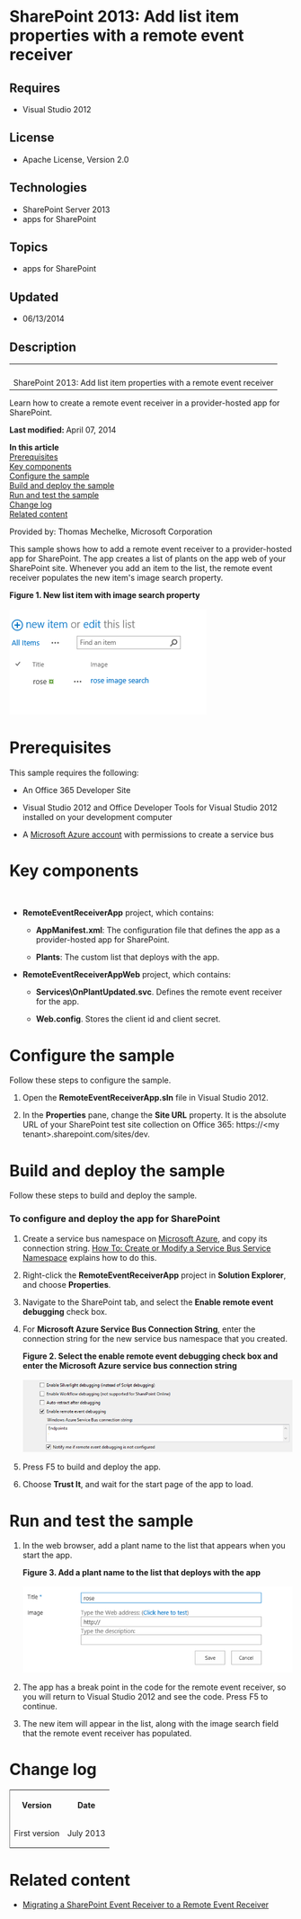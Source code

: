 # SharePoint 2013: Add list item properties with a remote event receiver
## Requires
- Visual Studio 2012
## License
- Apache License, Version 2.0
## Technologies
- SharePoint Server 2013
- apps for SharePoint
## Topics
- apps for SharePoint
## Updated
- 06/13/2014
## Description

<div id="header">
<table id="bottomTable" cellspacing="0" cellpadding="0">
<tbody>
<tr id="headerTableRow1">
<td align="left"><span id="runningHeaderText">&nbsp;</span></td>
</tr>
<tr id="headerTableRow2">
<td align="left"><span id="nsrTitle">SharePoint 2013: Add list item properties with a remote event receiver</span></td>
</tr>
</tbody>
</table>
</div>
<div id="mainSection">
<div id="mainBody">
<div>
<p>Learn how to create a remote event receiver in a provider-hosted app for SharePoint.</p>
</div>
<div>
<p><strong>Last modified: </strong>April 07, 2014</p>
<p><strong>In this article</strong> <br>
<a href="#sectionSection0">Prerequisites</a> <br>
<a href="#sectionSection1">Key components</a> <br>
<a href="#sectionSection2">Configure the sample</a> <br>
<a href="#sectionSection3">Build and deploy the sample</a> <br>
<a href="#sectionSection4">Run and test the sample</a> <br>
<a href="#sectionSection5">Change log</a> <br>
<a href="#sectionSection6">Related content</a></p>
<p><span>Provided by:</span> Thomas Mechelke, Microsoft Corporation</p>
<p>This sample shows how to add a remote event receiver to a provider-hosted app for SharePoint. The app creates a list of plants on the app web of your SharePoint site. Whenever you add an item to the list, the remote event receiver populates the new item's
 image search property.</p>
<strong>
<div class="caption">Figure 1. New list item with image search property</div>
</strong><br>
<strong></strong><img src="116801-image.png" alt=""></div>
<h1>Prerequisites</h1>
<div id="sectionSection0">
<p>This sample requires the following:</p>
<ul>
<li>
<p>An Office 365 Developer Site</p>
</li><li>
<p>Visual Studio 2012 and Office Developer Tools for Visual Studio 2012 installed on your development computer</p>
</li><li>
<p>A <a href="https://manage.windowsazure.com" target="_blank">Microsoft Azure account</a> with permissions to create a service bus</p>
</li></ul>
</div>
<h1>Key components</h1>
<div id="sectionSection1">
<p>&nbsp;</p>
<ul>
<li>
<p><strong>RemoteEventReceiverApp</strong> project, which contains:</p>
<ul>
<li>
<p><strong>AppManifest.xml</strong>: The configuration file that defines the app as a provider-hosted app for SharePoint.</p>
</li><li>
<p><strong>Plants</strong>: The custom list that deploys with the app.</p>
</li></ul>
</li><li>
<p><strong>RemoteEventReceiverAppWeb</strong> project, which contains:</p>
<ul>
<li>
<p><strong>Services\OnPlantUpdated.svc</strong>. Defines the remote event receiver for the app.</p>
</li><li>
<p><strong>Web.config</strong>. Stores the client id and client secret.</p>
</li></ul>
</li></ul>
</div>
<h1>Configure the sample</h1>
<div id="sectionSection2">
<p>Follow these steps to configure the sample.</p>
<ol>
<li>
<p>Open the <strong>RemoteEventReceiverApp.sln</strong> file in Visual Studio 2012.</p>
</li><li>
<p>In the <strong><span class="ui">Properties</span></strong> pane, change the <strong>
<span class="ui">Site URL</span></strong> property. It is the absolute URL of your SharePoint test site collection on Office 365:
<span>https://</span><span>&lt;my tenant&gt;</span><span>.sharepoint.com/sites/dev</span>.</p>
</li></ol>
</div>
<h1>Build and deploy the sample</h1>
<div id="sectionSection3">
<p>Follow these steps to build and deploy the sample.</p>
<h3>To configure and deploy the app for SharePoint</h3>
<div>
<ol>
<li>
<p>Create a service bus namespace on <a href="https://manage.windowsazure.com" target="_blank">
Microsoft Azure</a>, and copy its connection string. <a href="http://msdn.microsoft.com/en-us/library/windowsazure/hh690931.aspx" target="_blank">
How To: Create or Modify a Service Bus Service Namespace</a> explains how to do this.</p>
</li><li>
<p>Right-click the <strong><span class="ui">RemoteEventReceiverApp</span></strong> project in
<strong><span class="ui">Solution Explorer</span></strong>, and choose <strong>
<span class="ui">Properties</span></strong>.</p>
</li><li>
<p>Navigate to the SharePoint tab, and select the <strong><span class="ui">Enable remote event debugging</span></strong> check box.</p>
</li><li>
<p>For <strong><span class="ui">Microsoft Azure Service Bus Connection String</span></strong>, enter the connection string for the new service bus namespace that you created.</p>
<strong>
<div class="caption">Figure 2. Select the enable remote event debugging check box and enter the Microsoft Azure service bus connection string</div>
</strong><br>
<strong></strong><img src="116802-image.png" alt=""> </li><li>
<p>Press F5 to build and deploy the app.</p>
</li><li>
<p>Choose <strong><span class="ui">Trust It</span></strong>, and wait for the start page of the app to load.</p>
</li></ol>
</div>
</div>
<h1>Run and test the sample</h1>
<div id="sectionSection4">
<ol>
<li>
<p>In the web browser, add a plant name to the list that appears when you start the app.</p>
<strong>
<div class="caption">Figure 3. Add a plant name to the list that deploys with the app</div>
</strong><br>
<strong></strong><img src="116803-image.png" alt=""> </li><li>
<p>The app has a break point in the code for the remote event receiver, so you will return to Visual Studio 2012 and see the code. Press F5 to continue.</p>
</li><li>
<p>The new item will appear in the list, along with the image search field that the remote event receiver has populated.</p>
</li></ol>
</div>
<h1>Change log</h1>
<div id="sectionSection5"><strong>
<div class="caption"></div>
</strong>
<div>
<table cellspacing="2" cellpadding="5" width="50%" frame="lhs">
<tbody>
<tr>
<th>
<p>Version</p>
</th>
<th>
<p>Date</p>
</th>
</tr>
<tr>
<td>
<p>First version</p>
</td>
<td>
<p>July 2013</p>
</td>
</tr>
</tbody>
</table>
</div>
</div>
<h1>Related content</h1>
<div id="sectionSection6">
<ul>
<li>
<p><a href="http://channel9.msdn.com/Series/Reimagine-SharePoint-Development/Migrating-a-SharePoint-Event-Receiver-to-a-Remote-Event-Receiver" target="_blank">Migrating a SharePoint Event Receiver to a Remote Event Receiver</a></p>
</li></ul>
</div>
</div>
</div>
<p>&nbsp;</p>
